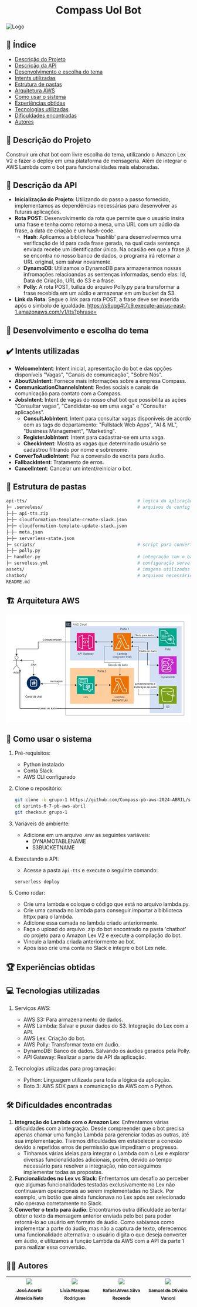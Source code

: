 <h1 align="center">Compass Uol Bot</h1>

![Logo](https://s3.sa-east-1.amazonaws.com/remotar-assets-prod/company-profile-covers/cl7god9gt00lx04wg4p2a93zt.jpg)


## 📌 Índice
- [Descrição do Projeto](#-Descrição-do-Projeto)
- [Descrição da API](#-Descrição-da-API)
- [Desenvolvimento e escolha do tema](#-Desenvolvimento-e-escolha-do-tema)
- [Intents utilizadas](#️-intents-utilizadas)
- [Estrutura de pastas](#-Estrutura-de-pastas)
- [Arquitetura AWS](#️-arquitetura-aws)
- [Como usar o sistema](#-como-usar-o-sistema)
- [Experiências obtidas](#-experiências-obtidas)
- [Tecnologias utilizadas](#-tecnologias-utilizadas)
- [Dificuldades encontradas](#️-dificuldades-encontradas)
- [Autores](#-autores)


## 📖 Descrição do Projeto
Construir um chat bot com livre escolha do tema, utilizando o Amazon Lex V2 e fazer o deploy em uma plataforma de mensageria. Além de integrar o AWS Lambda com o bot para funcionalidades mais elaboradas.


## 📖 Descrição da API
- <strong>Inicialização do Projeto</strong>: Utilizando do passo a passo fornecido, implementamos as dependências necessárias para desenvolver as futuras aplicações.
- <strong>Rota POST</strong>: Desenvolvimento da rota que permite que o usuário insira uma frase e tenha como retorno a mesa, uma URL com um aúdio da frase, a data de criação e um hash-code.
    - <strong>Hash</strong>: Aplicamos a biblioteca 'hashlib' para desenvolvermos uma verificação de Id para cada frase gerada, na qual cada sentença enviada recebe um identificador único. Na ocasião em que a frase já se encontra no nosso banco de dados, o programa irá retornar a URL original, sem salvar novamente.
    - <strong>DynamoDB</strong>: Utilizamos o DynamoDB para armazenarmos nossas infromações relacioandas as sentenças informadas, sendo elas: Id, Data de Criação, URL do S3 e a frase.
    - <strong>Polly</strong>: A rota POST, tuiliza do arquivo Polly.py para transformar a frase recebida em um aúdio e armazenar em um bucket da S3.
- <strong>Link da Rota</strong>: Segue o link para rota POST, a frase deve ser inserida após o símbolo de igualdade. https://s9uqg4t7c9.execute-api.us-east-1.amazonaws.com/v1/tts?phrase=


## 🎯 Desenvolvimento e escolha do tema


## ✔️ Intents utilizadas
- <strong>WelcomeIntent</strong>: Intent inicial, apresentação do bot e das opções disponíveis "Vagas", "Canais de comunicação", "Sobre Nós".
- <strong>AboutUsIntent</strong>: Fornece mais informações sobre a empresa Compass.
- <strong>CommunicationChannelsIntent</strong>: Redes sociais e canais de comunicação para contato com a Compass.
- <strong>JobsIntent</strong>: Intent de vagas do nosso chat bot que possibilita as ações "Consultar vagas", "Candidatar-se em uma vaga" e "Consultar aplicações".
    - <strong>ConsultJobIntent</strong>: Intent para consultar vagas disponíveis de acordo com as tags do departamento: "Fullstack Web Apps", "AI & ML", "Business Management", "Marketing".
    - <strong>RegisterJobIntent</strong>: Intent para cadastrar-se em uma vaga.
    - <strong>CheckIntent</strong>: Mostra as vagas que determinado usuário se cadastrou filtrando por nome e sobrenome.
- <strong>ConverToAudioIntent</strong>: Faz a conversão de escrita para áudio.
- <strong>FallbackIntent</strong>: Tratamento de erros.
- <strong>CancelIntent</strong>: Cancelar um intent/reiniciar o bot.


## 📂 Estrutura de pastas
 
```bash
api-tts/                                          # lógica da aplicação serveless
├─ .serveless/                                    # arquivos de config do serveless
├─├─ api-tts.zip                                  
├─├─ cloudformation-template-create-slack.json    
├─├─ cloudformation-template-update-stack.json    
├─├─ meta.json                                    
├─├─ serverless-state.json                        
├─ scripts/                                       # script para converter texto em áudio
├─├─ polly.py                                     
├─ handler.py                                     # integração com o banco de dados
├─ serveless.yml                                  # configuração serveless
assets/                                           # imagens utilizadas no Readme
chatbot/                                          # arquivos necessários para rodas o bot
README.md
```


## 🏗️ Arquitetura AWS
![Imagem|Diagrama](assets/sprints6-7.jpg)


## 🚀 Como usar o sistema
1. Pré-requisitos:
    - Python instalado
    - Conta Slack
    - AWS CLI configurado
2. Clone o repositório:
    ```bash
    git clone -b grupo-1 https://github.com/Compass-pb-aws-2024-ABRIL/sprints-6-7-pb-aws-abril.git
    cd sprints-6-7-pb-aws-abril
    git checkout grupo-1
    ```
3. Variáveis de ambiente:
    - Adicione em um arquivo .env as seguintes variáveis:
        - DYNAMOTABLENAME
        - S3BUCKETNAME

4. Executando a API:
    - Acesse a pasta `api-tts` e execute o seguinte comando:
    ```bash
    serverless deploy  
    ```

5. Como rodar:
    - Crie uma lambda e coloque o código que está no arquivo lambda.py.
    - Crie uma camada no lambda para conseguir importar a biblioteca httpx para o lambda.
    - Adicione essa camada no lambda criado anteriormente.
    - Faça o upload do arquivo .zip do bot encontrado na pasta 'chatbot' do projeto para o Amazon Lex V2 e execute a compilação do bot.
    - Vincule a lambda criada anteriormente ao bot.
    - Após isso crie uma conta no Slack e integre o bot Lex nele.


## 🏆 Experiências obtidas


## 💻 Tecnologias utilizadas
1. Serviços AWS:
    - AWS S3: Para armazenamento de dados.
    - AWS Lambda: Salvar e puxar dados do S3. Integração do Lex com a API.
    - AWS Lex: Criação do bot.
    - AWS Polly: Transformar texto em áudio.
    - DynamoDB: Banco de dados. Salvando os áudios gerados pela Polly.
    - API Gateway: Realizar a parte de API da aplicação.

2. Tecnologias utilizadas para programação:
    - Python: Linguagem utilizada para toda a lógica da aplicação.
    - Boto 3: AWS SDK para a comunicação da AWS com o Python.


## 🛠️ Dificuldades encontradas
1. <strong>Integração do Lambda com o Amazon Lex</strong>:
Enfrentamos várias dificuldades com a integração. Desde compreender que o bot precisa apenas chamar uma função Lambda para gerenciar todas as outras, até sua implementação. Tivemos dificuldades em estabelecer a conexão devido a repetidos erros de permissão que impediram o progresso.
    - Tínhamos várias ideias para integrar o Lambda com o Lex e explorar diversas funcionalidades adicionais, porém, devido ao tempo necessário para resolver a integração, não conseguimos implementar todas as propostas.
2. <strong>Funcionalidades no Lex vs Slack</strong>:
Enfrentamos um desafio ao perceber que algumas funcionalidades testadas exclusivamente no Lex não continuavam operacionais ao serem implementadas no Slack. Por exemplo, um botão que ainda funcionava no Lex após ser selecionado não operava corretamente no Slack.
3. <strong>Converter o texto para áudio</strong>:
Encontramos outra dificuldade ao tentar obter o texto da mensagem anterior enviada pelo bot para poder retorná-lo ao usuário em formato de áudio. Como sabíamos como implementar a parte do áudio, mas não a captura de texto, oferecemos uma funcionalidade alternativa: o usuário digita o que deseja converter em áudio, e utilizamos a função Lambda da AWS com a API da parte 1 para realizar essa conversão.


## ✍🏻 Autores
| [<img loading="lazy" src="https://avatars.githubusercontent.com/u/120669342?v=4" width=115><br><sub>José Acerbi Almeida Neto</sub>](https://github.com/JoseJaan) | [<img loading="lazy" src="https://avatars.githubusercontent.com/u/142454135?v=4" width=115><br><sub>Lívia Marques Rodrigues</sub>](https://github.com/livmrqs) | [<img loading="lazy" src="https://avatars.githubusercontent.com/u/137515142?v=4" width=115><br><sub>Rafael Alves Silva Rezende</sub>](https://github.com/rafa-rez) | [<img loading="lazy" src="https://avatars.githubusercontent.com/u/123120658?v=4" width=115><br><sub>Samuel de Oliveira Vanoni</sub>](https://github.com/SamuVanoni)
| :---: | :---: | :---: | :---: |
